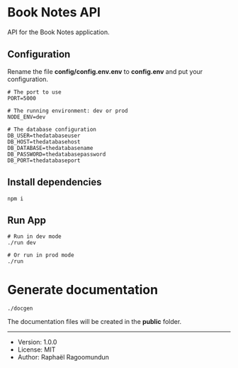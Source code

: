 # Book Notes API

API for the Book Notes application.

## Configuration

Rename the file **config/config.env.env** to **config.env** and put your configuration.

```
# The port to use
PORT=5000

# The running environment: dev or prod
NODE_ENV=dev

# The database configuration
DB_USER=thedatabaseuser
DB_HOST=thedatabasehost
DB_DATABASE=thedatabasename
DB_PASSWORD=thedatabasepassword
DB_PORT=thedatabaseport
```

## Install dependencies

```
npm i
```

## Run App

```
# Run in dev mode
./run dev

# Or run in prod mode
./run
```

# Generate documentation

```
./docgen
```

The documentation files will be created in the **public** folder.

---

- Version: 1.0.0
- License: MIT
- Author: Raphaël Ragoomundun
